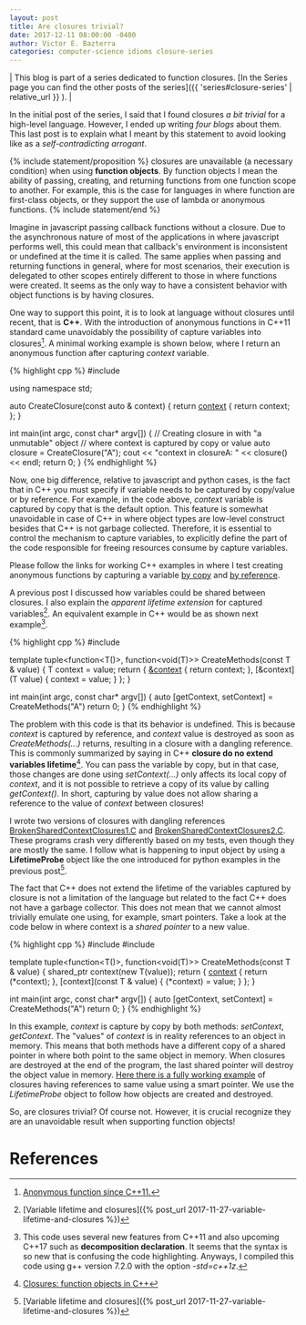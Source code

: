 ```yaml
---
layout: post
title: Are closures trivial?
date: 2017-12-11 08:00:00 -0400
author: Victor E. Bazterra
categories: computer-science idioms closure-series
---
```


| This blog is part of a series dedicated to function closures. [In the Series page you can find the other posts of the series]({{ 'series#closure-series' | relative_url }} ). |

In the initial post of the series, I said that I found closures *a bit trivial* for a high-level language. However, I ended up writing *four blogs* about them. This last post is to explain what I meant by this statement to avoid looking like as a *self-contradicting arrogant*.

{% include statement/proposition %}
closures are unavailable (a necessary condition) when using **function objects**. By function objects I mean the ability of passing, creating, and returning functions from one function scope to another. For example, this is the case for languages in where function are first-class objects, or they support the use of lambda or anonymous functions.
{% include statement/end %}

Imagine in javascript passing callback functions without a closure. Due to the asynchronous nature of most of the applications in where javascript performs well, this could mean that callback's environment is inconsistent or undefined at the time it is called. The same applies when passing and returning functions in general, where for most scenarios, their execution is delegated to other scopes entirely different to those in where functions were created. It seems as the only way to have a consistent behavior with object functions is by having closures.

One way to support this point, it is to look at language without closures until recent, that is **C++**. With the introduction of anonymous functions in C++11 standard came unavoidably the possibility of capture variables into closures[^1]. A minimal working example is shown below, where I return an anonymous function after capturing *context* variable.

{% highlight cpp %}
#include <iostream>

using namespace std;

auto CreateClosure(const auto & context) {
    return [context]() { return context; };
}

int main(int argc, const char* argv[]) {
    // Creating closure in with "a unmutable" object
    // where context is captured by copy or value
    auto closure = CreateClosure("A");
    cout << "context in closureA: " << closure() << endl;
    return 0;
}
{% endhighlight %}

Now, one big difference, relative to javascript and python cases, is the fact that in C++ you must specify if variable needs to be captured by copy/value or by reference. For example, in the code above, *context* variable is captured by copy that is the default option. This feature is somewhat unavoidable in case of C++ in where object types are low-level construct besides that C++ is not garbage collected. Therefore, it is essential to control the mechanism to capture variables, to explicitly define the part of the code responsible for freeing resources consume by capture variables.

Please follow the links for working C++ examples in where I test creating anonymous functions by capturing a variable [by copy](https://github.com/baites/examples/blob/master/idioms/c%2B%2B/ClosureByCopy.C) and [by reference](https://github.com/baites/examples/blob/master/idioms/c%2B%2B/ClosureByReference.C).

A previous post I discussed how variables could be shared between closures. I also explain the *apparent lifetime extension* for captured variables[^2]. An equivalent example in C++ would be as shown next example[^3].

{% highlight cpp %}
#include <functional>

template<typename T>
tuple<function<T()>, function<void(T)>> CreateMethods(const T & value)
{
    T context = value;
    return {
        [&context]() { return context; },
        [&context](T value) { context = value; }
    };
}

int main(int argc, const char* argv[])
{
    auto [getContext, setContext] = CreateMethods("A")
    return 0;
}
{% endhighlight %}

The problem with this code is that its behavior is undefined. This is because *context* is captured by reference, and *context* value is destroyed as soon as *CreateMethods(...)* returns, resulting in a closure with a dangling reference. This is commonly summarized by saying in C++ **closure do no extend variables lifetime**[^4]. You can pass the variable by copy, but in that case, those changes are done using *setContext(...)* only affects its local copy of *context*, and it is not possible to retrieve a copy of its value by calling *getContext()*. In short, capturing by value does not allow sharing a reference to the value of *context* between closures!

I wrote two versions of closures with dangling references  [BrokenSharedContextClosures1.C](https://github.com/baites/examples/blob/master/idioms/c%2B%2B/BrokenSharedContextClosures1.C) and [BrokenSharedContextClosures2.C](https://github.com/baites/examples/blob/master/idioms/c%2B%2B/BrokenSharedContextClosures2.C). These programs crash very differently based on my tests, even though they are mostly the same. I follow what is happening to input object by using a **LifetimeProbe** object like the one introduced for python examples in the previous post[^2].

The fact that C++ does not extend the lifetime of the variables captured by closure is not a limitation of the language but related to the fact C++ does not have a garbage collector. This does not mean that we cannot almost trivially emulate one using, for example, smart pointers. Take a look at the code below in where context is a *shared pointer* to a new value.

{% highlight cpp %}
#include <functional>
#include <memory>

template<typename T>
tuple<function<T()>, function<void(T)>> CreateMethods(const T & value)
{
    shared_ptr<T> context(new T(value));
    return {
        [context]() { return (*context); },
        [context](const T & value) { (*context) = value; }
    };
}

int main(int argc, const char* argv[])
{
    auto [getContext, setContext] = CreateMethods("A")
    return 0;
}
{% endhighlight %}

In this example, *context* is capture by copy by both methods: *setContext*, *getContext*. The "values" of *context* is in reality references to an object in memory. This means that both methods have a different copy of a shared pointer in where both point to the same object in memory. When closures are destroyed at the end of the program, the last shared pointer will destroy the object value in memory. [Here there is a fully working example](https://github.com/baites/examples/blob/master/idioms/c%2B%2B/SharedContextClosures.C) of closures having references to same value using a smart pointer. We use the *LifetimeProbe* object to follow how objects are created and destroyed.

So, are closures trivial? Of course not. However, it is crucial recognize they are an unavoidable result when supporting function objects!

# References

[^1]: [Anonymous function since C++11.](https://en.wikipedia.org/wiki/Anonymous_function#C.2B.2B_.28since_C.2B.2B11.29)

[^2]: [Variable lifetime and closures]({% post_url 2017-11-27-variable-lifetime-and-closures %})

[^3]: This code uses several new features from C++11 and also upcoming C++17 such as **decomposition declaration**. It seems that the syntax is so new that is confusing the code highlighting. Anyways, I compiled this code using g++ version 7.2.0 with the option *-std=c++1z*.

[^4]: [Closures: function objects in C++]( https://en.wikipedia.org/wiki/Closure_(computer_programming)#Function_objects_.28C.2B.2B.29)
